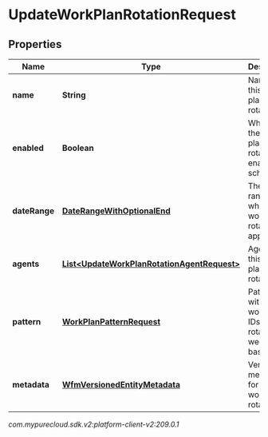 # UpdateWorkPlanRotationRequest


## Properties

| Name | Type | Description | Notes |
| ------------ | ------------- | ------------- | ------------- |
| **name** | **String** | Name of this work plan rotation |  [optional] |
| **enabled** | **Boolean** | Whether the work plan rotation is enabled for scheduling |  [optional] |
| **dateRange** | [**DateRangeWithOptionalEnd**](DateRangeWithOptionalEnd) | The date range to which this work plan rotation applies |  [optional] |
| **agents** | [**List&lt;UpdateWorkPlanRotationAgentRequest&gt;**](UpdateWorkPlanRotationAgentRequest) | Agents in this work plan rotation |  [optional] |
| **pattern** | [**WorkPlanPatternRequest**](WorkPlanPatternRequest) | Pattern with list of work plan IDs that rotate on a weekly basis |  [optional] |
| **metadata** | [**WfmVersionedEntityMetadata**](WfmVersionedEntityMetadata) | Version metadata for this work plan rotation |  |




_com.mypurecloud.sdk.v2:platform-client-v2:209.0.1_
